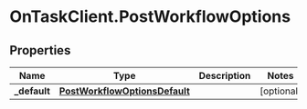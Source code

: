 # OnTaskClient.PostWorkflowOptions

## Properties
Name | Type | Description | Notes
------------ | ------------- | ------------- | -------------
**_default** | [**PostWorkflowOptionsDefault**](PostWorkflowOptionsDefault.md) |  | [optional] 


